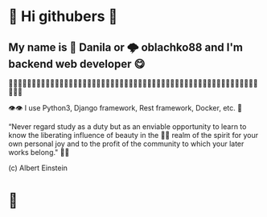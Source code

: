 <h1>🧠 Hi githubers 🥷</h1>  

<h2> My name is 🐼 Danila or 🌩 oblachko88 and I'm backend web developer 😋 </h2>
<p>🥑🥑🥑🥑🥑🥑🥑🥑🥑🥑🥑🥑🥑🥑🥑🥑🥑🥑🥑🥑🥑🥑🥑🥑🥑🥑🥑🥑🥑🥑🥑🥑🥑🥑🥑🥑🥑🥑🥑🥑🥑🥑🥑🥑🥑🥑🥑🥑🥑🥑🥑🥑🥑🥑🥑🥑🥑</p>
<p>👁👁 I use Python3, Django framework, Rest framework, Docker, etc. 🙌 </p>

“Never regard study as a duty but as an enviable opportunity to learn to know the liberating influence of beauty in the 🧙‍♂️
realm of the spirit for your own personal joy and to the profit of the community to which your later works belong." 🧙‍♀️ 

(c) Albert Einstein 
<h1>🤯</h1>
